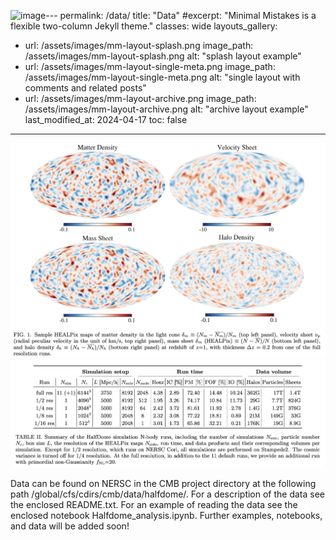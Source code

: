 <img width="1130" alt="image" src="https://github.com/user-attachments/assets/f9a54f91-1efd-485e-887d-f79d3b7d8c76">---
permalink: /data/
title: "Data"
#excerpt: "Minimal Mistakes is a flexible two-column Jekyll theme."
classes: wide
layouts_gallery:
  - url: /assets/images/mm-layout-splash.png
    image_path: /assets/images/mm-layout-splash.png
    alt: "splash layout example"
  - url: /assets/images/mm-layout-single-meta.png
    image_path: /assets/images/mm-layout-single-meta.png
    alt: "single layout with comments and related posts"
  - url: /assets/images/mm-layout-archive.png
    image_path: /assets/images/mm-layout-archive.png
    alt: "archive layout example"
last_modified_at: 2024-04-17
toc: false
---


<img src="/assets/images/samplemaps.png"  style="width: 800px;">

<img src="/assets/images/tab2.png"  style="width: 800px;">

Data can be found on NERSC in the CMB project directory at the following path /global/cfs/cdirs/cmb/data/halfdome/.
For a description of the data see the enclosed README.txt.
For an example of reading the data see the enclosed notebook Halfdome_analysis.ipynb.
Further examples, notebooks, and data will be added soon!
